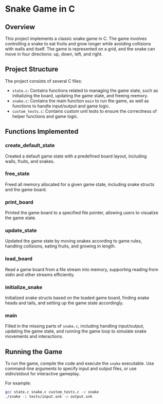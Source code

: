 # Snake Game in C

## Overview

This project implements a classic snake game in C. The game involves controlling a snake to eat fruits and grow longer while avoiding collisions with walls and itself. The game is represented on a grid, and the snake can move in four directions: up, down, left, and right.

## Project Structure

The project consists of several C files:

- `state.c`: Contains functions related to managing the game state, such as initializing the board, updating the game state, and freeing memory.
- `snake.c`: Contains the main function `main` to run the game, as well as functions to handle input/output and game logic.
- `custom_tests.c`: Contains custom unit tests to ensure the correctness of helper functions and game logic.

## Functions Implemented

### create_default_state

Created a default game state with a predefined board layout, including walls, fruits, and snakes.

### free_state

Freed all memory allocated for a given game state, including snake structs and the game board.

### print_board

Printed the game board to a specified file pointer, allowing users to visualize the game state.

### update_state

Updated the game state by moving snakes according to game rules, handling collisions, eating fruits, and growing in length.

### load_board

Read a game board from a file stream into memory, supporting reading from stdin and other streams efficiently.

### initialize_snake

Initialized snake structs based on the loaded game board, finding snake heads and tails, and setting up the game state accordingly.

### main

Filled in the missing parts of `snake.c`, including handling input/output, updating the game state, and running the game loop to simulate snake movements and interactions.

## Running the Game

To run the game, compile the code and execute the `snake` executable. Use command-line arguments to specify input and output files, or use stdin/stdout for interactive gameplay.

For example:

```bash
gcc state.c snake.c custom_tests.c -o snake
./snake -i tests/input.snk -o output.snk


